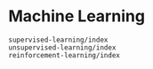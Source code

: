 Machine Learning
================

```{toctree}
supervised-learning/index
unsupervised-learning/index
reinforcement-learning/index
```
